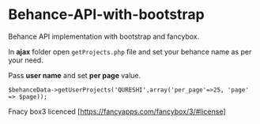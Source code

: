 # Behance-API-with-bootstrap
Behance API implementation with bootstrap and fancybox.

In **ajax** folder open `getProjects.php` file and set your behance name as per your need.

Pass **user name** and set **per page** value.

  `$behanceData->getUserProjects('QURESHI',array('per_page'=>25, 'page' => $page));`

Fnacy box3 licenced [https://fancyapps.com/fancybox/3/#license]
